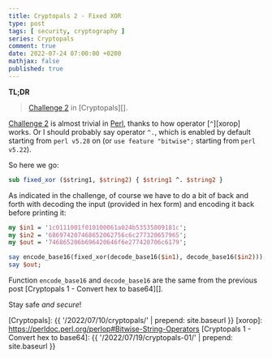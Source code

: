 ```yaml
---
title: Cryptopals 2 - Fixed XOR
type: post
tags: [ security, cryptography ]
series: Cryptopals
comment: true
date: 2022-07-24 07:00:00 +0200
mathjax: false
published: true
---
```


**TL;DR**

> [Challenge 2][] in [Cryptopals][].

[Challenge 2][] is almost trivial in [Perl][], thanks to how operator
[`^`][xorop] works. Or I should probably say operator `^.`, which is
enabled by default starting from `perl v5.28` on (or `use feature
"bitwise";` starting from `perl v5.22`).

So here we go:

```perl
sub fixed_xor ($string1, $string2) { $string1 ^. $string2 }
```

As indicated in the challenge, of course we have to do a bit of back and
forth with decoding the input (provided in hex form) and encoding it
back before printing it:

```perl
my $in1 = '1c0111001f010100061a024b53535009181c';
my $in2 = '686974207468652062756c6c277320657965';
my $out = '746865206b696420646f6e277420706c6179';

say encode_base16(fixed_xor(decode_base16($in1), decode_base16($in2)));
say $out;
```

Function `encode_base16` and `decode_base16` are the same from the
previous  post [Cryptopals 1 - Convert hex to base64][].

Stay safe *and secure*!

[Perl]: https://www.perl.org/
[Challenge 2]: https://cryptopals.com/sets/1/challenges/2
[Cryptopals]: {{ '/2022/07/10/cryptopals/' | prepend: site.baseurl }}
[xorop]: https://perldoc.perl.org/perlop#Bitwise-String-Operators
[Cryptopals 1 - Convert hex to base64]: {{ '/2022/07/19/cryptopals-01/' | prepend: site.baseurl }}
